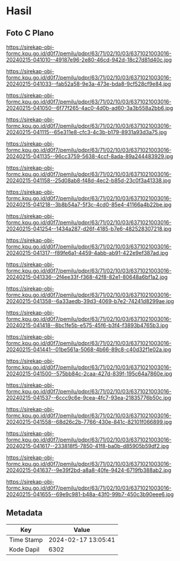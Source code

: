 # Hasil

## Foto C Plano

https://sirekap-obj-formc.kpu.go.id/d0f7/pemilu/pdpr/63/71/02/10/03/6371021003016-20240215-041010--49187e96-2e80-46cd-942d-18c27d81d40c.jpg

https://sirekap-obj-formc.kpu.go.id/d0f7/pemilu/pdpr/63/71/02/10/03/6371021003016-20240215-041033--fab52a58-9e3a-473e-bda8-9cf528cf9e84.jpg

https://sirekap-obj-formc.kpu.go.id/d0f7/pemilu/pdpr/63/71/02/10/03/6371021003016-20240215-041050--6f77f265-4ac0-4d0b-ad60-3a3b558a2bb6.jpg

https://sirekap-obj-formc.kpu.go.id/d0f7/pemilu/pdpr/63/71/02/10/03/6371021003016-20240215-041115--65e311e8-cfc3-4c3b-b179-8931a93d3a75.jpg

https://sirekap-obj-formc.kpu.go.id/d0f7/pemilu/pdpr/63/71/02/10/03/6371021003016-20240215-041135--96cc3759-5638-4ccf-8ada-89a244483929.jpg

https://sirekap-obj-formc.kpu.go.id/d0f7/pemilu/pdpr/63/71/02/10/03/6371021003016-20240215-041158--25d08ab8-f48d-4ec2-b85d-23c0f3a41338.jpg

https://sirekap-obj-formc.kpu.go.id/d0f7/pemilu/pdpr/63/71/02/10/03/6371021003016-20240215-041218--3b8b54a7-5f3c-4cd0-85e4-41166a4b22be.jpg

https://sirekap-obj-formc.kpu.go.id/d0f7/pemilu/pdpr/63/71/02/10/03/6371021003016-20240215-041254--1434a287-d26f-4185-b7e6-482528307218.jpg

https://sirekap-obj-formc.kpu.go.id/d0f7/pemilu/pdpr/63/71/02/10/03/6371021003016-20240215-041317--f89fe6a1-4459-4abb-ab91-422e9ef387ad.jpg

https://sirekap-obj-formc.kpu.go.id/d0f7/pemilu/pdpr/63/71/02/10/03/6371021003016-20240215-041336--2f4ee33f-f368-42f8-82e1-80648a6bf1a2.jpg

https://sirekap-obj-formc.kpu.go.id/d0f7/pemilu/pdpr/63/71/02/10/03/6371021003016-20240215-041358--6a33aedb-39d3-4069-b7e2-74241d8299ae.jpg

https://sirekap-obj-formc.kpu.go.id/d0f7/pemilu/pdpr/63/71/02/10/03/6371021003016-20240215-041418--8bc1fe5b-e575-45f6-b3f4-f3893b4765b3.jpg

https://sirekap-obj-formc.kpu.go.id/d0f7/pemilu/pdpr/63/71/02/10/03/6371021003016-20240215-041441--01be561a-5068-4b66-89c8-c40d32f1e02a.jpg

https://sirekap-obj-formc.kpu.go.id/d0f7/pemilu/pdpr/63/71/02/10/03/6371021003016-20240215-041500--575bb84c-2caa-427d-839f-195c64a7860e.jpg

https://sirekap-obj-formc.kpu.go.id/d0f7/pemilu/pdpr/63/71/02/10/03/6371021003016-20240215-041537--6ccc9c6e-9cea-4fc7-93ea-21835776b50c.jpg

https://sirekap-obj-formc.kpu.go.id/d0f7/pemilu/pdpr/63/71/02/10/03/6371021003016-20240215-041558--68d26c2b-7766-430e-841c-82101f066899.jpg

https://sirekap-obj-formc.kpu.go.id/d0f7/pemilu/pdpr/63/71/02/10/03/6371021003016-20240215-041617--233818f5-7850-41f8-ba0b-d85905b59df2.jpg

https://sirekap-obj-formc.kpu.go.id/d0f7/pemilu/pdpr/63/71/02/10/03/6371021003016-20240215-041637--9e39f2bd-a8a8-40fe-9424-6719fb388ab2.jpg

https://sirekap-obj-formc.kpu.go.id/d0f7/pemilu/pdpr/63/71/02/10/03/6371021003016-20240215-041655--69e9c981-b48a-43f0-99b7-450c3b90eee6.jpg


## Metadata

| Key        | Value               |
| ---------- | ------------------- |
| Time Stamp | 2024-02-17 13:05:41 |
| Kode Dapil | 6302                |



